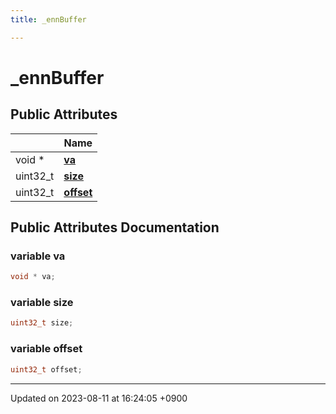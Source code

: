 ```yaml
---
title: _ennBuffer

---
```


# _ennBuffer





## Public Attributes

|                | Name           |
| -------------- | -------------- |
| void * | **[va](Classes/struct__enn_buffer.md#variable-va)**  |
| uint32_t | **[size](Classes/struct__enn_buffer.md#variable-size)**  |
| uint32_t | **[offset](Classes/struct__enn_buffer.md#variable-offset)**  |

## Public Attributes Documentation

### variable va

```cpp
void * va;
```


### variable size

```cpp
uint32_t size;
```


### variable offset

```cpp
uint32_t offset;
```


-------------------------------

Updated on 2023-08-11 at 16:24:05 +0900